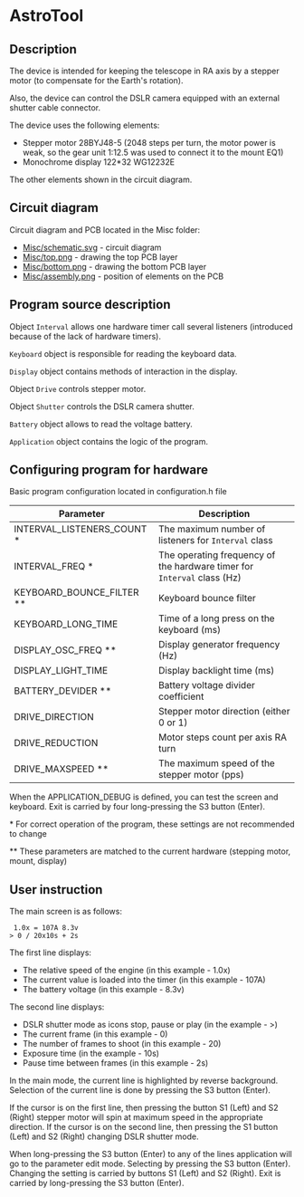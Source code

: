# AstroTool

## Description

The device is intended for keeping the telescope in RA axis by a stepper motor (to compensate for the Earth's rotation).

Also, the device can control the DSLR camera equipped with an external shutter cable connector.

The device uses the following elements:

- Stepper motor 28BYJ48-5 (2048 steps per turn, the motor power is weak, so the gear unit 1:12.5 was used to connect it to the mount EQ1)
- Monochrome display 122*32 WG12232E

The other elements shown in the circuit diagram.

## Circuit diagram

Circuit diagram and PCB located in the Misc folder:

- [Misc/schematic.svg](Misc/schematic.svg) - circuit diagram
- [Misc/top.png](Misc/top.png) - drawing the top PCB layer
- [Misc/bottom.png](Misc/bottom.png) - drawing the bottom PCB layer
- [Misc/assembly.png](Misc/assembly.png) - position of elements on the PCB

## Program source description

Object `Interval` allows one hardware timer call several listeners (introduced because of the lack of hardware timers).

`Keyboard` object is responsible for reading the keyboard data.

`Display` object contains methods of interaction in the display.

Object `Drive` controls stepper motor.

Object `Shutter` controls the DSLR camera shutter.

`Battery` object allows to read the voltage battery.

`Application` object contains the logic of the program.

## Configuring program for hardware

Basic program configuration located in configuration.h file

| Parameter                   | Description                                                             |
| --------------------------- | ----------------------------------------------------------------------- |
| INTERVAL_LISTENERS_COUNT \* | The maximum number of listeners for `Interval` class                    |
| INTERVAL_FREQ \*            | The operating frequency of the hardware timer for `Interval` class (Hz) |
| KEYBOARD_BOUNCE_FILTER \*\* | Keyboard bounce filter                                                  |
| KEYBOARD_LONG_TIME          | Time of a long press on the keyboard (ms)                               |
| DISPLAY_OSC_FREQ \*\*       | Display generator frequency (Hz)                                        |
| DISPLAY_LIGHT_TIME          | Display backlight time (ms)                                             |
| BATTERY_DEVIDER \*\*        | Battery voltage divider coefficient                                     |
| DRIVE_DIRECTION             | Stepper motor direction (either 0 or 1)                                 |
| DRIVE_REDUCTION             | Motor steps count per axis RA turn                                      |
| DRIVE_MAXSPEED \*\*         | The maximum speed of the stepper motor (pps)                            |

When the APPLICATION_DEBUG is defined, you can test the screen and keyboard. Exit is carried by four long-pressing the S3 button (Enter).

\* For correct operation of the program, these settings are not recommended to change

\*\* These parameters are matched to the current hardware (stepping motor, mount, display)

## User instruction

The main screen is as follows:

```
 1.0x = 107A 8.3v
> 0 / 20x10s + 2s
```

The first line displays:

- The relative speed of the engine (in this example - 1.0x)
- The current value is loaded into the timer (in this example - 107A)
- The battery voltage (in this example - 8.3v)

The second line displays:

- DSLR shutter mode as icons stop, pause or play (in the example - >)
- The current frame (in this example - 0)
- The number of frames to shoot (in this example - 20)
- Exposure time (in the example - 10s)
- Pause time between frames (in this example - 2s)

In the main mode, the current line is highlighted by reverse background.
Selection of the current line is done by pressing the S3 button (Enter).

If the cursor is on the first line, then pressing the button S1 (Left) and S2 (Right) stepper motor will spin at maximum speed in the appropriate direction.
If the cursor is on the second line, then pressing the S1 button (Left) and S2 (Right) changing DSLR shutter mode.

When long-pressing the S3 button (Enter) to any of the lines application will go to the parameter edit mode.
Selecting by pressing the S3 button (Enter).
Changing the setting is carried by buttons S1 (Left) and S2 (Right).
Exit is carried by long-pressing the S3 button (Enter).

